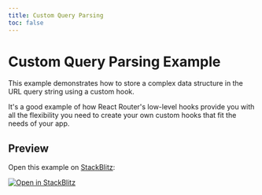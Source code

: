 ```yaml
---
title: Custom Query Parsing
toc: false
---
```


# Custom Query Parsing Example

This example demonstrates how to store a complex data structure in the URL query string using a custom hook.

It's a good example of how React Router's low-level hooks provide you with all the flexibility you need to create your own custom hooks that fit the needs of your app.

## Preview

Open this example on [StackBlitz](https://stackblitz.com):

[![Open in StackBlitz](https://developer.stackblitz.com/img/open_in_stackblitz.svg)](https://stackblitz.com/github/remix-run/react-router/tree/v6.0.0-beta.8/examples/custom-query-parsing?file=src/App.tsx)
